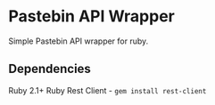 # Pastebin API Wrapper
Simple Pastebin API wrapper for ruby.

## Dependencies
Ruby 2.1+
Ruby Rest Client - `gem install rest-client`
